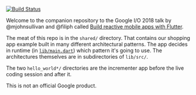 [![Build Status](https://travis-ci.org/filiph/state_experiments.svg?branch=master)](https://travis-ci.org/filiph/state_experiments)

Welcome to the companion repository to the Google I/O 2018 talk by
@mjohnsullivan and @filiph called [Build reactive mobile apps
with Flutter][session].

[session]: https://www.youtube.com/watch?v=RS36gBEp8OI

The meat of this repo is in the `shared/` directory. That contains our
shopping app example built in many different architectural patterns. The app
decides in runtime (in [`lib/main.dart`][libmain]) which pattern it's going
to use. The architectures themselves are in subdirectories of `lib/src/`.

[libmain]: https://github.com/filiph/state_experiments/blob/master/shared/lib/main.dart

The two `hello_world*/` directories are the incrementer app before
the live coding session and after it.

This is not an official Google product.
